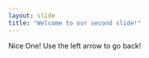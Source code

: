 ```yaml
---
layout: slide
title: "Welcome to our second slide!"
---
```

Nice One!
Use the left arrow to go back!
